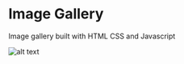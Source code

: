 # Image Gallery

Image gallery built with HTML CSS and Javascript

![alt text](./image.png "To Do App")
